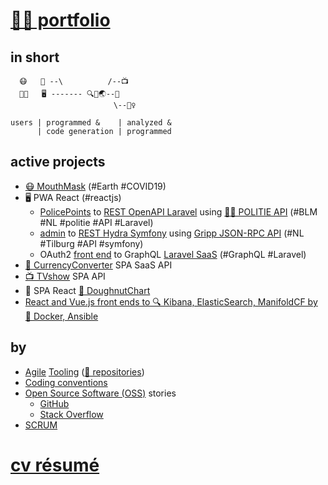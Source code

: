# [👨‍💻 portfolio](http://github.com/noud/portfolio#portfolio-repositories-index)

## in short

```
  😷   📱 --\          /--📺
  👨‍💻   🖥️ ------- 🔍🐧🌏--💱
                       \--👮‍♀️

users | programmed &    | analyzed &
      | code generation | programmed
```
## active projects

- [😷 MouthMask](http://github.com/noud/mouth-mask) (#Earth #COVID19)
- 🖥️ PWA React (#reactjs)
    - [PolicePoints](http://github.com/noud/react-redux-openapi-politie) to [REST OpenAPI Laravel](http://github.com/noud/laravel-api-platform) using [👮‍♀️ POLITIE API](http://github.com/noud/politie-open-data-api) (#BLM #NL #politie #API #Laravel)
    - [admin](http://github.com/noud/react-admin-rest-openapi-gripp) to [REST Hydra Symfony](http://github.com/noud/gripp_symfony) using [Gripp JSON-RPC API](http://github.com/noud/gripp_api) (#NL #Tilburg #API #symfony)
    - OAuth2 [front end](http://github.com/noud/frontend) to GraphQL [Laravel SaaS](http://github.com/noud/saas) (#GraphQL #Laravel)
- [💱 CurrencyConverter](http://github.com/noud/CurrencyConverter-SaaS) SPA SaaS API
- [📺 TVshow](http://github.com/noud/cra-tv-show) SPA API
- 📱 SPA React [🍩 DoughnutChart](http://github.com/noud/cra-chartjs)
- [React and Vue.js front ends to 🔍 Kibana, ElasticSearch, ManifoldCF by 🐧 Docker, Ansible](http://github.com/noud/elasticsearch-docker-ansible)

## by

- [Agile](http://wikipedia.org/wiki/Agile_tooling) [Tooling](http://github.com/noud/portfolio/blob/master/README_Tooling.md) ([📁 repositories](http://github.com/noud?tab=repositories))
- [Coding conventions](http://github.com/noud/github-community-templates/blob/master/README-Coding-conventions.md)
- [Open Source Software (OSS)](http://opensource.org/) stories
    - [GitHub](http://github.com/noud?tab=overview&from=2012-06-01&to=2012-06-30)
    - [Stack Overflow](http://stackoverflow.com/story/noud)
- [SCRUM](http://github.com/noud?tab=projects)

# [cv résumé](http://github.com/noud/resume#cv-resume)